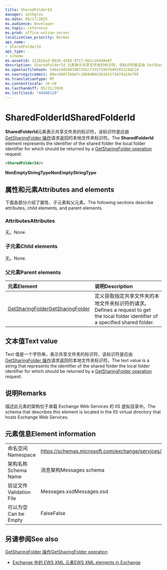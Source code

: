 ```yaml
---
title: SharedFolderId
manager: sethgros
ms.date: 09/17/2015
ms.audience: Developer
ms.topic: reference
ms.prod: office-online-server
localization_priority: Normal
api_name:
- SharedFolderId
api_type:
- schema
ms.assetid: 21181ba3-9626-4284-9717-0b1c16948e8f
description: SharedFolderId 元素表示共享文件夹的标识符，该标识符是应由 GetSharingFolder 操作请求返回的本地文件夹标识符。
ms.openlocfilehash: 546e148540708725bcf335f39bf69d193124d210
ms.sourcegitcommit: 88ec988f2bb67c1866d06b361615f3674a24e795
ms.translationtype: MT
ms.contentlocale: zh-CN
ms.lasthandoff: 05/31/2020
ms.locfileid: "44466120"
---
```

# <a name="sharedfolderid"></a><span data-ttu-id="a06bd-103">SharedFolderId</span><span class="sxs-lookup"><span data-stu-id="a06bd-103">SharedFolderId</span></span>

<span data-ttu-id="a06bd-104">**SharedFolderId**元素表示共享文件夹的标识符，该标识符是应由[GetSharingFolder 操作](getsharingfolder-operation.md)请求返回的本地文件夹标识符。</span><span class="sxs-lookup"><span data-stu-id="a06bd-104">The **SharedFolderId** element represents the identifier of the shared folder the local folder identifier for which should be returned by a [GetSharingFolder operation](getsharingfolder-operation.md) request.</span></span> 
  
```xml
<SharedFolderId/>
```

 <span data-ttu-id="a06bd-105">**NonEmptyStringType**</span><span class="sxs-lookup"><span data-stu-id="a06bd-105">**NonEmptyStringType**</span></span>
## <a name="attributes-and-elements"></a><span data-ttu-id="a06bd-106">属性和元素</span><span class="sxs-lookup"><span data-stu-id="a06bd-106">Attributes and elements</span></span>

<span data-ttu-id="a06bd-107">下面各部分介绍了属性、子元素和父元素。</span><span class="sxs-lookup"><span data-stu-id="a06bd-107">The following sections describe attributes, child elements, and parent elements.</span></span>
  
### <a name="attributes"></a><span data-ttu-id="a06bd-108">Attributes</span><span class="sxs-lookup"><span data-stu-id="a06bd-108">Attributes</span></span>

<span data-ttu-id="a06bd-109">无。</span><span class="sxs-lookup"><span data-stu-id="a06bd-109">None.</span></span>
  
### <a name="child-elements"></a><span data-ttu-id="a06bd-110">子元素</span><span class="sxs-lookup"><span data-stu-id="a06bd-110">Child elements</span></span>

<span data-ttu-id="a06bd-111">无。</span><span class="sxs-lookup"><span data-stu-id="a06bd-111">None.</span></span>
  
### <a name="parent-elements"></a><span data-ttu-id="a06bd-112">父元素</span><span class="sxs-lookup"><span data-stu-id="a06bd-112">Parent elements</span></span>

|<span data-ttu-id="a06bd-113">**元素**</span><span class="sxs-lookup"><span data-stu-id="a06bd-113">**Element**</span></span>|<span data-ttu-id="a06bd-114">**说明**</span><span class="sxs-lookup"><span data-stu-id="a06bd-114">**Description**</span></span>|
|:-----|:-----|
|[<span data-ttu-id="a06bd-115">GetSharingFolder</span><span class="sxs-lookup"><span data-stu-id="a06bd-115">GetSharingFolder</span></span>](getsharingfolder.md) <br/> |<span data-ttu-id="a06bd-116">定义获取指定共享文件夹的本地文件夹标识符的请求。</span><span class="sxs-lookup"><span data-stu-id="a06bd-116">Defines a request to get the local folder identifier of a specified shared folder.</span></span>  <br/> |
   
## <a name="text-value"></a><span data-ttu-id="a06bd-117">文本值</span><span class="sxs-lookup"><span data-stu-id="a06bd-117">Text value</span></span>

<span data-ttu-id="a06bd-118">Text 值是一个字符串，表示共享文件夹的标识符，该标识符是应由[GetSharingFolder 操作](getsharingfolder-operation.md)请求返回的本地文件夹标识符。</span><span class="sxs-lookup"><span data-stu-id="a06bd-118">The text value is a string that represents the identifier of the shared folder the local folder identifier for which should be returned by a [GetSharingFolder operation](getsharingfolder-operation.md) request.</span></span> 
  
## <a name="remarks"></a><span data-ttu-id="a06bd-119">说明</span><span class="sxs-lookup"><span data-stu-id="a06bd-119">Remarks</span></span>

<span data-ttu-id="a06bd-120">描述此元素的架构位于承载 Exchange Web Services 的 IIS 虚拟目录中。</span><span class="sxs-lookup"><span data-stu-id="a06bd-120">The schema that describes this element is located in the IIS virtual directory that hosts Exchange Web Services.</span></span>
  
## <a name="element-information"></a><span data-ttu-id="a06bd-121">元素信息</span><span class="sxs-lookup"><span data-stu-id="a06bd-121">Element information</span></span>

|||
|:-----|:-----|
|<span data-ttu-id="a06bd-122">命名空间</span><span class="sxs-lookup"><span data-stu-id="a06bd-122">Namespace</span></span>  <br/> |https://schemas.microsoft.com/exchange/services/2006/messages  <br/> |
|<span data-ttu-id="a06bd-123">架构名称</span><span class="sxs-lookup"><span data-stu-id="a06bd-123">Schema Name</span></span>  <br/> |<span data-ttu-id="a06bd-124">消息架构</span><span class="sxs-lookup"><span data-stu-id="a06bd-124">Messages schema</span></span>  <br/> |
|<span data-ttu-id="a06bd-125">验证文件</span><span class="sxs-lookup"><span data-stu-id="a06bd-125">Validation File</span></span>  <br/> |<span data-ttu-id="a06bd-126">Messages.xsd</span><span class="sxs-lookup"><span data-stu-id="a06bd-126">Messages.xsd</span></span>  <br/> |
|<span data-ttu-id="a06bd-127">可以为空</span><span class="sxs-lookup"><span data-stu-id="a06bd-127">Can be Empty</span></span>  <br/> |<span data-ttu-id="a06bd-128">False</span><span class="sxs-lookup"><span data-stu-id="a06bd-128">False</span></span>  <br/> |
   
## <a name="see-also"></a><span data-ttu-id="a06bd-129">另请参阅</span><span class="sxs-lookup"><span data-stu-id="a06bd-129">See also</span></span>



[<span data-ttu-id="a06bd-130">GetSharingFolder 操作</span><span class="sxs-lookup"><span data-stu-id="a06bd-130">GetSharingFolder operation</span></span>](getsharingfolder-operation.md)


- [<span data-ttu-id="a06bd-131">Exchange 中的 EWS XML 元素</span><span class="sxs-lookup"><span data-stu-id="a06bd-131">EWS XML elements in Exchange</span></span>](ews-xml-elements-in-exchange.md)

